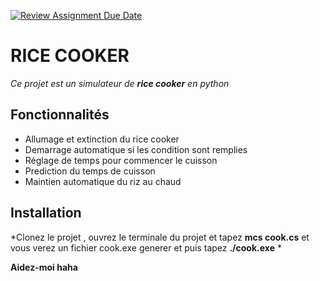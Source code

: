 [![Review Assignment Due Date](https://classroom.github.com/assets/deadline-readme-button-24ddc0f5d75046c5622901739e7c5dd533143b0c8e959d652212380cedb1ea36.svg)](https://classroom.github.com/a/PHq8Kfj_)


# RICE COOKER

*Ce projet est un simulateur de **rice cooker** en python* 

## Fonctionnalités 
- Allumage et extinction du rice cooker
- Demarrage automatique si les condition sont remplies
- Réglage de temps pour commencer le cuisson
- Prediction du temps de cuisson
- Maintien automatique du riz au chaud

## Installation

*Clonez le projet , ouvrez le terminale du projet et tapez **mcs cook.cs** et vous verez un fichier cook.exe generer et puis tapez **./cook.exe** *

**Aidez-moi haha**
